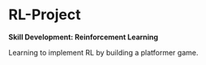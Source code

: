 # RL-Project

**Skill Development: Reinforcement Learning**

Learning to implement RL by building a platformer game.
